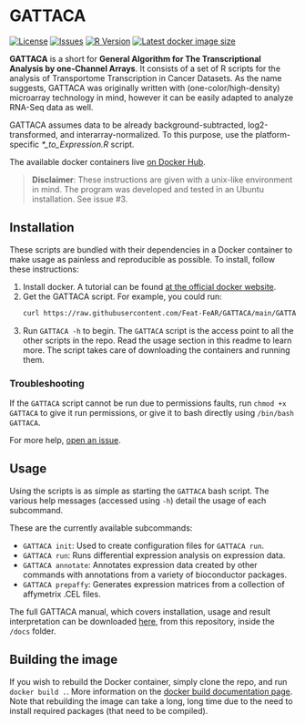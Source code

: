 # GATTACA

[![License](https://img.shields.io/github/license/Feat-FeAR/GATTACA)](https://choosealicense.com/licenses/mit/)
[![Issues](https://img.shields.io/github/issues/Feat-FeAR/GATTACA)](https://github.com/Feat-FeAR/GATTACA/issues)
[![R Version](https://img.shields.io/badge/R%20version-4.1.1-informational)](https://www.r-project.org/)
[![Latest docker image size](https://img.shields.io/docker/image-size/mrhedmad/gattaca/latest)](https://hub.docker.com/repository/docker/mrhedmad/gattaca)


<b>GATTACA</b> is a short for <b>General Algorithm for The Transcriptional Analysis by one-Channel Arrays</b>.
It consists of a set of R scripts for the analysis of Transportome Transcription in Cancer Datasets.
As the name suggests, GATTACA was originally written with (one-color/high-density) microarray technology in mind, however it can be easily adapted to analyze RNA-Seq data as well.

GATTACA assumes data to be already background-subtracted, log2-transformed, and interarray-normalized.
To this purpose, use the platform-specific <i>*_to_Expression.R</i> script.

The available docker containers live [on Docker Hub](https://hub.docker.com/repository/docker/mrhedmad/gattaca#).

> **Disclaimer**: These instructions are given with a unix-like environment in mind. The program was developed and tested in an Ubuntu installation. See issue #3.

## Installation

These scripts are bundled with their dependencies in a Docker container to make usage as painless and reproducible as possible. To install, follow these instructions:

1. Install docker. A tutorial can be found [at the official docker website](https://docs.docker.com/get-docker/).
2. Get the GATTACA script. For example, you could run:
    ```bash
    curl https://raw.githubusercontent.com/Feat-FeAR/GATTACA/main/GATTACA --create-dirs -o ~/bin/GATTACA && chmod +x ~/bin/GATTACA
    ```
3. Run `GATTACA -h` to begin. The `GATTACA` script is the access point to all the other scripts in the repo. Read the usage section in this readme to learn more. The script takes care of downloading the containers and running them.

### Troubleshooting
If the `GATTACA` script cannot be run due to permissions faults, run `chmod +x GATTACA` to give it run permissions, or give it to bash directly using `/bin/bash GATTACA`.

For more help, [open an issue](https://github.com/Feat-FeAR/GATTACA/issues/new).

## Usage
Using the scripts is as simple as starting the `GATTACA` bash script. The various help messages (accessed using `-h`) detail the usage of each subcommand.

These are the currently available subcommands:
- `GATTACA init`: Used to create configuration files for `GATTACA run`.
- `GATTACA run`: Runs differential expression analysis on expression data.
- `GATTACA annotate`: Annotates expression data created by other commands with annotations from a variety of bioconductor packages.
- `GATTACA prepaffy`: Generates expression matrices from a collection of affymetrix .CEL files.

The full GATTACA manual, which covers installation, usage and result interpretation can be downloaded [here](https://github.com/Feat-FeAR/GATTACA/blob/main/docs/GATTACA_Manual.pdf), from this repository, inside the `/docs` folder.

## Building the image
If you wish to rebuild the Docker container, simply clone the repo, and run `docker build .`. More information on the [docker build documentation page](https://docs.docker.com/engine/reference/commandline/build/).
Note that rebuilding the image can take a long, long time due to the need to install required packages (that need to be compiled).
